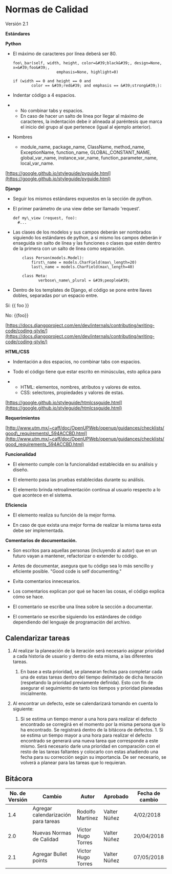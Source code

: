 # Normas de Calidad
Versión 2.1

**Estándares**

**Python**

- El  máximo de caracteres por línea deberá ser 80.

      foo\_bar(self, width, height, color=&#39;black&#39;, design=None, x=&#39;foo&#39;,
                         emphasis=None, highlight=0)

      if (width == 0 and height == 0 and
              color == &#39;red&#39; and emphasis == &#39;strong&#39;):

- Indentar código a 4 espacios.

-
  - No combinar tabs y espacios.
  - En caso de hacer un salto de línea por llegar al máximo de caracteres, la indentación debe ir alineada al paréntesis que marca el inicio del grupo al que pertenece (igual al ejemplo anterior).

- Nombres
  - module_name, package_name, ClassName, method_name, ExceptionName, function_name, GLOBAL_CONSTANT_NAME, global_var_name, instance_var_name, function_parameter_name, local_var_name.

   

[https://google.github.io/styleguide/pyguide.html](https://google.github.io/styleguide/pyguide.html)

**Django**

- Seguir los mismos estándares expuestos en la sección de python.

- El primer parámetro de una view debe ser llamado &#39;request&#39;.

      def my\_view (request, foo):
        #...

- Las clases de los modelos y sus campos deberán ser nombrados siguiendo los estándares de python, a si mismo los campos deberán ir enseguida sin salto de línea y las funciones o clases que estén dentro de la primera con un salto de línea como separación.

          class Person(models.Model):
              first\_name = models.CharField(max\_length=20)
              last\_name = models.CharField(max\_length=40)

          class Meta:
                 verbose\_name\_plural = &#39;people&#39;

- Dentro de los templates de Django, el código se pone entre llaves dobles, separadas por un espacio entre.

Sí: {{ foo }}

No: {{foo}}

[https://docs.djangoproject.com/en/dev/internals/contributing/writing-code/coding-style/](https://docs.djangoproject.com/en/dev/internals/contributing/writing-code/coding-style/)

**HTML/CSS**

- Indentación a dos espacios, no combinar tabs con espacios.

- Todo el código tiene que estar escrito en minúsculas, esto aplica para

-
  - HTML: elementos, nombres, atributos y valores de estos.
  - CSS: selectores, propiedades y valores de estas.

[https://google.github.io/styleguide/htmlcssguide.html](https://google.github.io/styleguide/htmlcssguide.html)



**Requerimientos**

[http://www.utm.mx/~caff/doc/OpenUPWeb/openup/guidances/checklists/good\_requirements\_594ACCBD.html](http://www.utm.mx/~caff/doc/OpenUPWeb/openup/guidances/checklists/good_requirements_594ACCBD.html)

**Funcionalidad**

- El elemento cumple con la funcionalidad establecida en su análisis y diseño.

- El elemento pasa las pruebas establecidas durante su análisis.

- El elemento brinda retroalimentación continua al usuario respecto a lo que acontece en el sistema.

**Eficiencia**

- El elemento realiza su función de la mejor forma.

- En caso de que exista una mejor forma de realizar la misma tarea esta debe ser implementada.

**Comentarios de documentación.**

- Son escritos para aquellas personas (incluyendo al autor) que en un futuro vayan a mantener, refactorizar o extender tu código.

- Antes de documentar, asegura que tu código sea lo más sencillo y eficiente posible. &quot;Good code is self documenting.&quot;

- Evita comentarios innecesarios.

- Los comentarios explican por qué se hacen las cosas, el código explica cómo se hace.

- El comentario se escribe una línea sobre la sección a documentar.

- El comentario se escribe siguiendo los estándares de código dependiendo del lenguaje de programación del archivo.



## Calendarizar tareas
1.  Al realizar la planeación de la iteración será necesario asignar prioridad a cada historia de usuario y dentro de esta misma, a las diferentes tareas.
    1. En base a esta prioridad, se planearan fechas para completar cada una de estas tareas dentro del tiempo delimitado de dicha      iteración (respetando la prioridad previamente definida). Esto con fin de asegurar el seguimiento de tanto los tiempos y prioridad planeadas inicialmente.
 
 
 1.  Al encontrar un defecto, este se calendarizará tomando en cuenta lo siguiente:
        1. Si se estima un tiempo menor a una hora para realizar el defecto encontrado se corregirá en el momento por la misma persona que lo ha encontrado. Se registrará dentro de la bitácora de defectos.
         1. Si se estima un tiempo mayor a una hora para realizar el defecto encontrado se generará una nueva tarea que corresponde a este mismo. Será necesario darle una prioridad en comparación con el resto de las tareas faltantes y colocarlo con estas añadiendo una fecha para su corrección según su importancia. De ser necesario, se volverá a planear para las tareas que lo requieran.


## Bitácora


No. de Versión | Cambio | Autor | Aprobado | Fecha de cambio
---------------|--------|-------|----------|----------------
1.4 | Agregar calendarización para tareas | Rodolfo Martínez | Valter Núñez | 4/02/2018
2.0 | Nuevas Normas de Calidad | Victor Hugo Torres | Valter Núñez | 20/04/2018
2.1 | Agregar Bullet points | Victor Hugo Torres | Valter Núñez | 07/05/2018

